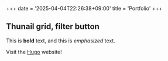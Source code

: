 +++
date = '2025-04-04T22:26:38+09:00'
title = 'Portfolio'
+++
## Thunail grid, filter button

This is **bold** text, and this is *emphasized* text.

Visit the [Hugo](https://gohugo.io) website!

